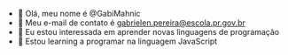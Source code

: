 - 👋 Olá, meu nome é @GabiMahnic
- 🤙 Meu e-mail de contato é gabrielen.pereira@escola.pr.gov.br
- 👀 Eu estou interessada em aprender novas linguagens de programação
- 🌱 Estou learning a programar na linguagem JavaScript

<!---
GabiMahnic/GabiMahnic is a ✨ special ✨ repository because its `README.md` (this file) appears on your GitHub profile.
You can click the Preview link to take a look at your changes.
--->
